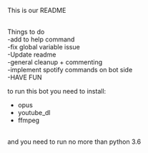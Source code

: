 This is our README <br><br>

Things to do <br>
-add to help command <br>
-fix global variable issue<br>
-Update readme<br>
-general cleanup + commenting<br>
-implement spotify commands on bot side<br>
-HAVE FUN<br>


to run this bot you need to install: <br>
  - opus <br>
  - youtube_dl <br>
  - ffmpeg <br>
  <br>
 and you need to run no more than python 3.6 <br>
